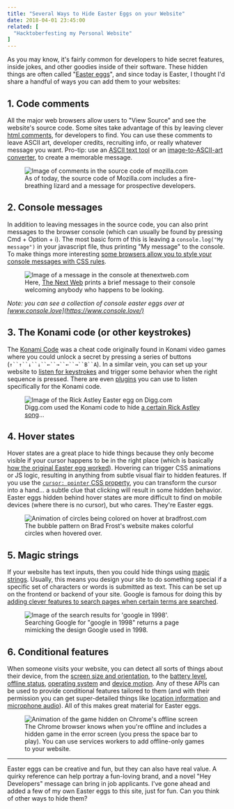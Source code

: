 ```yaml
---
title: "Several Ways to Hide Easter Eggs on your Website"
date: 2018-04-01 23:45:00
related: [
  "Hacktoberfesting my Personal Website"
]
---
```


As you may know, it's fairly common for developers to hide secret features, inside jokes, and other goodies inside of their software. These hidden things are often called "[Easter eggs](<https://en.wikipedia.org/wiki/Easter_egg_(media)>)", and since today is Easter, I thought I'd share a handful of ways you can add them to your websites:

## 1. Code comments

All the major web browsers allow users to "View Source" and see the website's source code. Some sites take advantage of this by leaving clever [html comments](https://www.w3schools.com/html/html_comments.asp), for developers to find. You can use these comments to leave ASCII art, developer credits, recruiting info, or really whatever message you want. Pro-tip: use an [ASCII text tool](http://patorjk.com/software/taag/) or an [image-to-ASCII-art converter](https://manytools.org/hacker-tools/convert-images-to-ascii-art/), to create a memorable message.

<figure>
  <img src="{{site.url}}/assets/images/mozilla-view-source.png" alt="Image of comments in the source code of mozilla.com"/>
  <figcaption>As of today, the source code of Mozilla.com includes a fire-breathing lizard and a message for prospective developers.</figcaption>
</figure>

## 2. Console messages

In addition to leaving messages in the source code, you can also print messages to the browser console (which can usually be found by pressing Cmd + Option + i). The most basic form of this is leaving a `console.log("My message")` in your javascript file, thus printing "My message" to the console. To make things more interesting [some browsers allow you to style your console messages with CSS rules](https://stackoverflow.com/a/13017382/1154642).

<figure class="center">
  <img src="{{site.url}}/assets/images/TNW-console-message.png" alt="Image of a message in the console at thenextweb.com" />
  <figcaption>Here, <a href="https://thenextweb.com/">The Next Web</a> prints a brief message to their console welcoming anybody who happens to be looking.</figcaption>
</figure>

_Note: you can see a collection of console easter eggs over at [www.console.love](https://www.console.love/)_

## 3. The Konami code (or other keystrokes)

The [Konami Code](https://en.wikipedia.org/wiki/Konami_Code) was a cheat code originally found in Konami video games where you could unlock a secret by pressing a series of buttons (` ↑``↑``↓``↓``←``→``←``→``B``A `). In a similar vein, you can set up your website to [listen for keystrokes](https://developer.mozilla.org/en-US/docs/Web/API/KeyboardEvent#Example) and trigger some behavior when the right sequence is pressed. There are even [plugins](https://github.com/tommcfarlin/konami-code) you can use to listen specifically for the Konami code.

<figure>
  <img src="{{site.url}}/assets/images/digg-konami.png" alt="Image of the Rick Astley Easter egg on Digg.com" />
  <figcaption>Digg.com used the Konami code to hide <a href="https://www.youtube.com/watch?v=dQw4w9WgXcQ">a certain Rick Astley song</a>...</figcaption>
</figure>

## 4. Hover states

Hover states are a great place to hide things because they only become visible if your cursor happens to be in the right place (which is basically [how the original Easter egg worked](<https://en.wikipedia.org/wiki/Easter_egg_(media)#Origin>)). Hovering can trigger CSS animations or JS logic, resulting in anything from subtle visual flair to hidden features. If you use the [`cursor: pointer` CSS property](https://css-tricks.com/almanac/properties/c/cursor/), you can transform the cursor into a hand... a subtle clue that clicking will result in some hidden behavior. Easter eggs hidden behind hover states are more difficult to find on mobile devices (where there is no cursor), but who cares. They're Easter eggs.

<figure>
  <img src="{{site.url}}/assets/images/brad-frost-hover-animation.gif" alt="Animation of circles being colored on hover at bradfrost.com" />
  <figcaption>The bubble pattern on Brad Frost's website makes colorful circles when hovered over.</figcaption>
</figure>

## 5. Magic strings

If your website has text inputs, then you could hide things using [magic strings](https://en.wikipedia.org/wiki/Magic_string). Usually, this means you design your site to do something special if a specific set of characters or words is submitted as text. This can be set up on the frontend or backend of your site. Google is famous for doing this by [adding clever features to search pages when certain terms are searched](https://en.wikipedia.org/wiki/List_of_Google_Easter_eggs#Search_engine).

<figure>
  <img src="{{site.url}}/assets/images/google-in-1998-search.png" alt="Image of the search results for 'google in 1998'." />
  <figcaption>Searching Google for "google in 1998" returns a page mimicking the design Google used in 1998.</figcaption>
</figure>

## 6. Conditional features

When someone visits your website, you can detect all sorts of things about their device, from the [screen size and orientation](https://mislav.net/2010/04/targeted-css/), to the [battery level](https://developer.mozilla.org/en-US/docs/Web/API/Battery_Status_API), [offline status](https://developers.google.com/web/fundamentals/codelabs/offline/), [operating system](https://github.com/bestiejs/platform.js/) and [device motion](https://developers.google.com/web/fundamentals/native-hardware/device-orientation/). Any of these APIs can be used to provide conditional features tailored to them (and with their permission you can get super-detailed things like [location information](https://developer.mozilla.org/en-US/docs/Web/API/Geolocation/Using_geolocation) and [microphone audio](https://developer.mozilla.org/en-US/docs/Web/API/Geolocation/Using_geolocation)). All of this makes great material for Easter eggs.

<figure>
  <img src="{{site.url}}/assets/images/chrome-offline-game.gif" alt="Animation of the game hidden on Chrome's offline screen" />
  <figcaption>The Chrome browser knows when you're offline and includes a hidden game in the error screen (you press the space bar to play). You can use services workers to add offline-only games to your website.</figcaption>
</figure>

<hr class="section-divider" />

Easter eggs can be creative and fun, but they can also have real value. A quirky reference can help portray a fun-loving brand, and a novel "Hey Developers" message can bring in job applicants. I've gone ahead and added a few of my own Easter eggs to this site, just for fun. Can you think of other ways to hide them?
